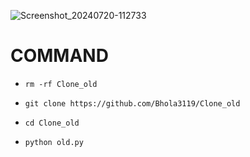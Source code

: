 ![Screenshot_20240720-112733](https://github.com/user-attachments/assets/fa7bcd2f-4b62-4cbd-81fe-fd386f48793b)


# COMMAND 

* `rm -rf Clone_old`

* `git clone https://github.com/Bhola3119/Clone_old`

* `cd Clone_old`
  
* `python old.py`
